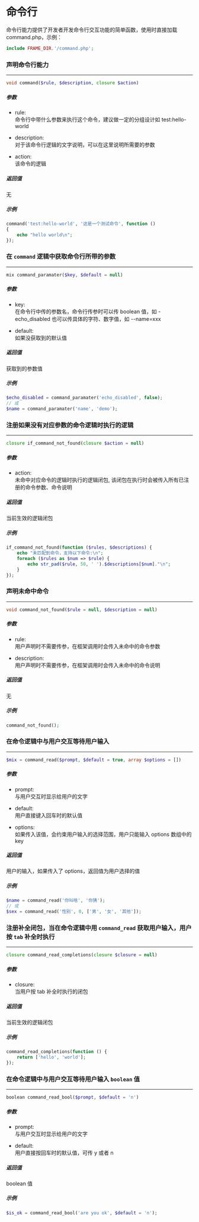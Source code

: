 # 命令行

命令行能力提供了开发者开发命令行交互功能的简单函数，使用时直接加载 command.php，示例：
```php
include FRAME_DIR.'/command.php';
```










### 声明命令行能力
----
```php
void command($rule, $description, closure $action)
```
##### 参数
- rule:  
    命令行中带什么参数来执行这个命令，建议做一定的分组设计如 test:hello-world

- description:  
    对于该命令行逻辑的文字说明，可以在这里说明所需要的参数

- action:  
    该命令的逻辑

##### 返回值
无

##### 示例
```php
command('test:hello-world', '这是一个测试命令', function ()
{
    echo "hello world\n";
});
```











### 在 `command` 逻辑中获取命令行所带的参数
----
```php
mix command_paramater($key, $default = null)
```
##### 参数
- key:  
    在命令行中传的参数名，命令行传参时可以传 boolean 值，如 -echo_disabled 也可以传具体的字符、数字值，如 --name=xxx

- default:  
    如果没获取到的默认值

##### 返回值
获取到的参数值

##### 示例
```php
$echo_disabled = command_paramater('echo_disabled', false);
// 或
$name = command_paramater('name', 'demo');
```











### 注册如果没有对应参数的命令逻辑时执行的逻辑
----
```php
closure if_command_not_found(closure $action = null)
```
##### 参数
- action:  
    未命中对应命令的逻辑时执行的逻辑闭包, 该闭包在执行时会被传入所有已注册的命令参数、命令说明

##### 返回值
当前生效的逻辑闭包

##### 示例
```php
if_command_not_found(function ($rules, $descriptions) {
    echo "未匹配到命令，支持以下命令:\n";
    foreach ($rules as $num => $rule) {
        echo str_pad($rule, 50, ' ').$descriptions[$num]."\n";
    }
});
```











### 声明未命中命令
----
```php
void command_not_found($rule = null, $description = null)
```
##### 参数
- rule:  
    用户声明时不需要传参，在框架调用时会传入未命中的命令参数

- description:  
    用户声明时不需要传参，在框架调用时会传入未命中的命令说明

##### 返回值
无

##### 示例
```php
command_not_found();
```











### 在命令逻辑中与用户交互等待用户输入
----
```php
$mix = command_read($prompt, $default = true, array $options = [])
```
##### 参数
- prompt:  
    与用户交互时显示给用户的文字

- default:  
    用户直接键入回车时的默认值

- options:  
    如果传入该值，会约束用户输入的选择范围，用户只能输入 options 数组中的 key

##### 返回值
用户的输入，如果传入了 options，返回值为用户选择的值

##### 示例
```php
$name = command_read('你叫啥', '你猜');
// 或
$sex = command_read('性别', 0, ['男', '女', '其他']);
```








### 注册补全闭包，当在命令逻辑中用 `command_read` 获取用户输入，用户按 `tab` 补全时执行
----
```php
closure command_read_completions(closure $closure = null)
```
##### 参数
- closure:  
    当用户按 tab 补全时执行的闭包

##### 返回值
当前生效的逻辑闭包

##### 示例
```php
command_read_completions(function () {
    return ['hello', 'world'];
});
```








### 在命令逻辑中与用户交互等待用户输入 `boolean` 值
----
```php
boolean command_read_bool($prompt, $default = 'n')
```
##### 参数
- prompt:  
    与用户交互时显示给用户的文字

- default:  
    用户直接按回车时的默认值，可传 y 或者 n

##### 返回值
boolean 值

##### 示例
```php
$is_ok = command_read_bool('are you ok', $default = 'n');
```
